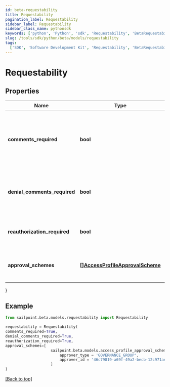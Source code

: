 ```yaml
---
id: beta-requestability
title: Requestability
pagination_label: Requestability
sidebar_label: Requestability
sidebar_class_name: pythonsdk
keywords: ['python', 'Python', 'sdk', 'Requestability', 'BetaRequestability']
slug: /tools/sdk/python/beta/models/requestability
tags:
  ['SDK', 'Software Development Kit', 'Requestability', 'BetaRequestability']
---
```


# Requestability

## Properties

| Name | Type | Description | Notes |
| --- | --- | --- | --- |
| **comments_required** | **bool** | Indicates whether the requester of the containing object must provide comments justifying the request. | [optional] [default to False] |
| **denial_comments_required** | **bool** | Indicates whether an approver must provide comments when denying the request. | [optional] [default to False] |
| **reauthorization_required** | **bool** | Indicates whether reauthorization is required for the request. | [optional] [default to False] |
| **approval_schemes** | [**[]AccessProfileApprovalScheme**](access-profile-approval-scheme) | List describing the steps involved in approving the request. | [optional] |

}

## Example

```python
from sailpoint.beta.models.requestability import Requestability

requestability = Requestability(
comments_required=True,
denial_comments_required=True,
reauthorization_required=True,
approval_schemes=[
                    sailpoint.beta.models.access_profile_approval_scheme.AccessProfileApprovalScheme(
                        approver_type = 'GOVERNANCE_GROUP',
                        approver_id = '46c79819-a69f-49a2-becb-12c971ae66c6', )
                    ]
)

```

[[Back to top]](#)

